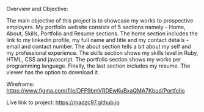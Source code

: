 Overview and Objective:

The main objective of this project is to showcase my works to prospective employers. My portfolio website consists of 5 sections namely - Home, About, Skills, Portfolio and Resume sections. The home section includes the link to my linkedin profile, my full name and title and my contact details - email and contact number. The about section tells a bit about my self and my professional experience. The skills section shows my skills level in Ruby, HTML, CSS and javascript. The portfolio section shows my works per programming language. Finally, the last section includes my resume. The viewer has the option to download it.

Wireframe:
https://www.figma.com/file/DFF9bmVRDEwKuBxaQMA7Kbud/Portfolio

Live link to project:
https://madzc97.github.io
